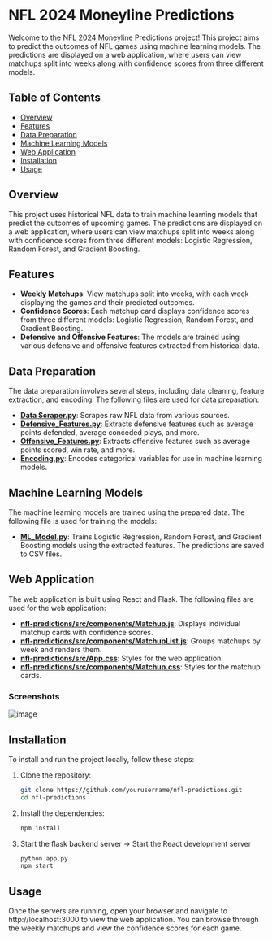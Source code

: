 # NFL 2024 Moneyline Predictions

Welcome to the NFL 2024 Moneyline Predictions project! This project aims to predict the outcomes of NFL games using machine learning models. The predictions are displayed on a web application, where users can view matchups split into weeks along with confidence scores from three different models.

## Table of Contents

- [Overview](#overview)
- [Features](#features)
- [Data Preparation](#data-preparation)
- [Machine Learning Models](#machine-learning-models)
- [Web Application](#web-application)
- [Installation](#installation)
- [Usage](#usage)

## Overview

This project uses historical NFL data to train machine learning models that predict the outcomes of upcoming games. The predictions are displayed on a web application, where users can view matchups split into weeks along with confidence scores from three different models: Logistic Regression, Random Forest, and Gradient Boosting.

## Features

- **Weekly Matchups**: View matchups split into weeks, with each week displaying the games and their predicted outcomes.
- **Confidence Scores**: Each matchup card displays confidence scores from three different models: Logistic Regression, Random Forest, and Gradient Boosting.
- **Defensive and Offensive Features**: The models are trained using various defensive and offensive features extracted from historical data.

## Data Preparation

The data preparation involves several steps, including data cleaning, feature extraction, and encoding. The following files are used for data preparation:

- **[Data Scraper.py](Data%20Scraper.py)**: Scrapes raw NFL data from various sources.
- **[Defensive_Features.py](Defensive_Features.py)**: Extracts defensive features such as average points defended, average conceded plays, and more.
- **[Offensive_Features.py](Offensive_Features.py)**: Extracts offensive features such as average points scored, win rate, and more.
- **[Encoding.py](Encoding.py)**: Encodes categorical variables for use in machine learning models.

## Machine Learning Models

The machine learning models are trained using the prepared data. The following file is used for training the models:

- **[ML_Model.py](ML_Model.py)**: Trains Logistic Regression, Random Forest, and Gradient Boosting models using the extracted features. The predictions are saved to CSV files.

## Web Application

The web application is built using React and Flask. The following files are used for the web application:

- **[nfl-predictions/src/components/Matchup.js](nfl-predictions/src/components/Matchup.js)**: Displays individual matchup cards with confidence scores.
- **[nfl-predictions/src/components/MatchupList.js](nfl-predictions/src/components/MatchupList.js)**: Groups matchups by week and renders them.
- **[nfl-predictions/src/App.css](nfl-predictions/src/App.css)**: Styles for the web application.
- **[nfl-predictions/src/components/Matchup.css](nfl-predictions/src/components/Matchup.css)**: Styles for the matchup cards.

### Screenshots

![image](https://github.com/user-attachments/assets/76c50fe5-3c22-48ca-8eac-adb3cdb11171)

## Installation

To install and run the project locally, follow these steps:

1. Clone the repository:
   ```sh
   git clone https://github.com/yourusername/nfl-predictions.git
   cd nfl-predictions
2. Install the dependencies:
    ```sh
    npm install
3. Start the flask backend server -> Start the React development server
    ```sh
    python app.py
    npm start

## Usage

Once the servers are running, open your browser and navigate to http://localhost:3000 to view the web application. You can browse through the weekly matchups and view the confidence scores for each game.